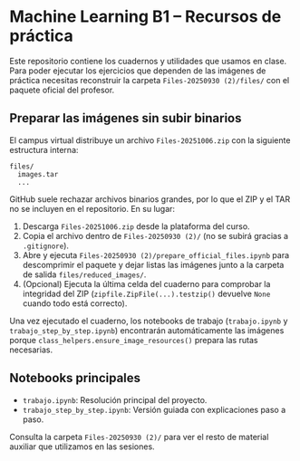 # Machine Learning B1 – Recursos de práctica

Este repositorio contiene los cuadernos y utilidades que usamos en clase.
Para poder ejecutar los ejercicios que dependen de las imágenes de práctica
necesitas reconstruir la carpeta `Files-20250930 (2)/files/` con el paquete
oficial del profesor.

## Preparar las imágenes sin subir binarios

El campus virtual distribuye un archivo `Files-20251006.zip` con la siguiente
estructura interna:

```
files/
  images.tar
  ...
```

GitHub suele rechazar archivos binarios grandes, por lo que el ZIP y el TAR no
se incluyen en el repositorio. En su lugar:

1. Descarga `Files-20251006.zip` desde la plataforma del curso.
2. Copia el archivo dentro de `Files-20250930 (2)/` (no se subirá gracias a
   `.gitignore`).
3. Abre y ejecuta `Files-20250930 (2)/prepare_official_files.ipynb` para
   descomprimir el paquete y dejar listas las imágenes junto a la carpeta de
   salida `files/reduced_images/`.
4. (Opcional) Ejecuta la última celda del cuaderno para comprobar la integridad
   del ZIP (`zipfile.ZipFile(...).testzip()` devuelve `None` cuando todo está
   correcto).

Una vez ejecutado el cuaderno, los notebooks de trabajo (`trabajo.ipynb` y
`trabajo_step_by_step.ipynb`) encontrarán automáticamente las imágenes porque
`class_helpers.ensure_image_resources()` prepara las rutas necesarias.

## Notebooks principales

- `trabajo.ipynb`: Resolución principal del proyecto.
- `trabajo_step_by_step.ipynb`: Versión guiada con explicaciones paso a paso.

Consulta la carpeta `Files-20250930 (2)/` para ver el resto de material auxiliar
que utilizamos en las sesiones.
